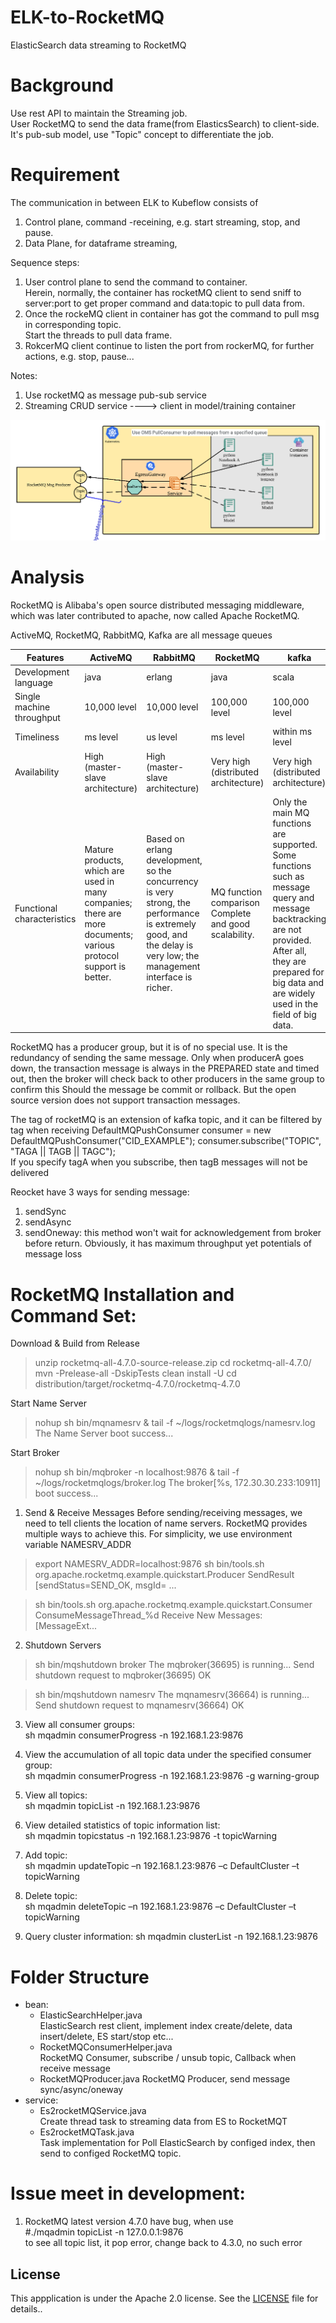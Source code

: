 # ELK-to-RocketMQ
ElasticSearch data streaming to RocketMQ

# Background
Use rest API to maintain the Streaming job.  
User RocketMQ to send the data frame(from ElasticsSearch) to client-side.  
It's pub-sub model, use "Topic" concept to differentiate the job.  

# Requirement
The communication in between ELK to Kubeflow consists of  
1. Control plane, command -receining, e.g. start streaming, stop, and pause.
2. Data Plane, for dataframe streaming,

Sequence steps:
1. User control plane to send the command to container.  
    Herein, normally, the container has rocketMQ client to send sniff to server:port to get proper command and data:topic to pull data from.
2. Once the rockeMQ client in container has got the command to pull msg in corresponding topic.  
   Start the threads to pull data frame.
3. RokcerMQ client continue to listen the port from rockerMQ, for further actions, e.g. stop, pause...

Notes:
1. Use rocketMQ as message pub-sub service
2. Streaming CRUD service ----> client in model/training container

![](./docs/images/rocketMQ.png)

# Analysis
RocketMQ is Alibaba's open source distributed messaging middleware, which was later contributed to apache, now called Apache RocketMQ.

ActiveMQ, RocketMQ, RabbitMQ, Kafka are all message queues  

Features | ActiveMQ | RabbitMQ | RocketMQ | kafka
---- | ---- | ---- |---- | ----
Development language | java | erlang | java | scala
Single machine throughput | 10,000 level | 10,000 level | 100,000 level | 100,000 level
Timeliness | ms level | us level | ms level | within ms level
Availability | High (master-slave architecture) | High (master-slave architecture) | Very high (distributed architecture) | Very high (distributed architecture)
Functional characteristics | Mature products, which are used in many companies; there are more documents; various protocol support is better. | Based on erlang development, so the concurrency is very strong, the performance is extremely good, and the delay is very low; the management interface is richer. | MQ function comparison Complete and good scalability. | Only the main MQ functions are supported. Some functions such as message query and message backtracking are not provided. After all, they are prepared for big data and are widely used in the field of big data.

RocketMQ has a producer group, but it is of no special use. It is the redundancy of sending the same message. Only when producerA goes down, the transaction message is always in the PREPARED state and timed out, then the broker will check back to other producers in the same group to confirm this Should the message be commit or rollback. But the open source version does not support transaction messages.  

The tag of rocketMQ is an extension of kafka topic, and it can be filtered by tag when receiving
DefaultMQPushConsumer consumer = new DefaultMQPushConsumer("CID_EXAMPLE");
consumer.subscribe("TOPIC", "TAGA || TAGB || TAGC");  
If you specify tagA when you subscribe, then tagB messages will not be delivered  

Reocket have 3 ways for sending message:
1) sendSync
2) sendAsync
3) sendOneway: this method won't wait for acknowledgement from broker before return. Obviously, it has maximum throughput yet potentials of message loss

# RocketMQ Installation and Command Set:

Download & Build from Release
  > unzip rocketmq-all-4.7.0-source-release.zip
  > cd rocketmq-all-4.7.0/
  > mvn -Prelease-all -DskipTests clean install -U
  > cd distribution/target/rocketmq-4.7.0/rocketmq-4.7.0

Start Name Server
  > nohup sh bin/mqnamesrv &
  > tail -f ~/logs/rocketmqlogs/namesrv.log
  The Name Server boot success...

Start Broker
  > nohup sh bin/mqbroker -n localhost:9876 &
  > tail -f ~/logs/rocketmqlogs/broker.log 
  The broker[%s, 172.30.30.233:10911] boot success...

1. Send & Receive Messages
Before sending/receiving messages, we need to tell clients the location of name servers. RocketMQ provides multiple ways to achieve this. For simplicity, we use environment variable NAMESRV_ADDR

 > export NAMESRV_ADDR=localhost:9876
 > sh bin/tools.sh org.apache.rocketmq.example.quickstart.Producer
 SendResult [sendStatus=SEND_OK, msgId= ...

 > sh bin/tools.sh org.apache.rocketmq.example.quickstart.Consumer
 ConsumeMessageThread_%d Receive New Messages: [MessageExt...

2. Shutdown Servers
> sh bin/mqshutdown broker
The mqbroker(36695) is running...
Send shutdown request to mqbroker(36695) OK

> sh bin/mqshutdown namesrv
The mqnamesrv(36664) is running...
Send shutdown request to mqnamesrv(36664) OK

3. View all consumer groups:  
   sh mqadmin consumerProgress -n 192.168.1.23:9876
4. View the accumulation of all topic data under the specified consumer group:  
    sh mqadmin consumerProgress -n 192.168.1.23:9876 -g warning-group
5. View all topics:  
     sh mqadmin topicList -n 192.168.1.23:9876
6. View detailed statistics of topic information list:  
   sh mqadmin topicstatus -n 192.168.1.23:9876 -t topicWarning
7.  Add topic:  
   sh mqadmin updateTopic –n 192.168.1.23:9876 –c DefaultCluster –t topicWarning
8. Delete topic:  
  sh mqadmin deleteTopic –n 192.168.1.23:9876 –c DefaultCluster –t topicWarning
 
9. Query cluster information:
sh mqadmin  clusterList -n 192.168.1.23:9876

# Folder Structure
+ bean: 
    - ElasticSearchHelper.java   
    ElasticSearch rest client, implement index create/delete, data insert/delete, ES start/stop etc...
    - RocketMQConsumerHelper.java  
    RocketMQ Consumer, subscribe / unsub topic, Callback when receive message
    - RocketMQProducer.java
    RocketMQ Producer, send message sync/async/oneway
+ service:
    - Es2rocketMQService.java  
    Create thread task to streaming data from ES to RocketMQT
    - Es2rocketMQTask.java  
    Task implementation for Poll ElasticSearch by configed index, then send to configed RocketMQ topic.

# Issue meet in development:
1. RocketMQ latest version 4.7.0 have bug, when use   
#./mqadmin topicList -n 127.0.0.1:9876  
to see all topic list, it pop error, change back to 4.3.0, no such error

## License

This appplication is under the Apache 2.0 license. See the [LICENSE](LICENSE) file for details..